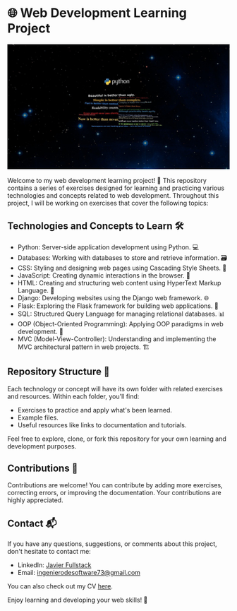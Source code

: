 # 🌐 Web Development Learning Project
![Python Image](./img/python.jpg)

Welcome to my web development learning project! 🚀 This repository contains a series of exercises designed for learning and practicing various technologies and concepts related to web development. Throughout this project, I will be working on exercises that cover the following topics:

## Technologies and Concepts to Learn 🛠️

- Python: Server-side application development using Python. 💻
- Databases: Working with databases to store and retrieve information. 🗃️
- CSS: Styling and designing web pages using Cascading Style Sheets. 🎨
- JavaScript: Creating dynamic interactions in the browser. 🚀
- HTML: Creating and structuring web content using HyperText Markup Language. 📝
- Django: Developing websites using the Django web framework. 🌐
- Flask: Exploring the Flask framework for building web applications. 🧱
- SQL: Structured Query Language for managing relational databases. 📊
- OOP (Object-Oriented Programming): Applying OOP paradigms in web development. 🧬
- MVC (Model-View-Controller): Understanding and implementing the MVC architectural pattern in web projects. 🏗️

## Repository Structure 📂

Each technology or concept will have its own folder with related exercises and resources. Within each folder, you'll find:

- Exercises to practice and apply what's been learned.
- Example files.
- Useful resources like links to documentation and tutorials.

Feel free to explore, clone, or fork this repository for your own learning and development purposes.

## Contributions 🤝

Contributions are welcome! You can contribute by adding more exercises, correcting errors, or improving the documentation. Your contributions are highly appreciated.

## Contact 📬

If you have any questions, suggestions, or comments about this project, don't hesitate to contact me:

- LinkedIn: [Javier Fullstack](https://www.linkedin.com/in/javier-fullstack/)
- Email: ingenierodesoftware73@gmail.com

You can also check out my CV [here](https://j4vj4r.github.io/javierjaramillo.github.io/).

Enjoy learning and developing your web skills! 🌟

